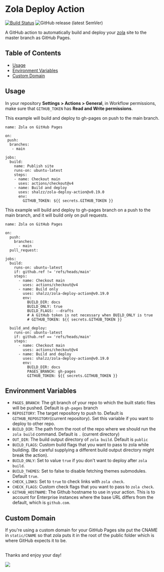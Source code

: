 # Zola Deploy Action

[![Build Status](https://img.shields.io/endpoint.svg?url=https%3A%2F%2Factions-badge.atrox.dev%2Fshalzz%2Fzola-deploy-action%2Fbadge&style=flat)](https://actions-badge.atrox.dev/shalzz/zola-deploy-action/goto)
![GitHub release (latest SemVer)](https://img.shields.io/github/v/release/shalzz/zola-deploy-action?sort=semver)

A GitHub action to automatically build and deploy your [zola] site to the master
branch as GitHub Pages.

## Table of Contents

 - [Usage](#usage)
 - [Environment Variables](#environment-variables)
 - [Custom Domain](#custom-domain)

## Usage

In your repository **Settings > Actions > General**, in Workflow permissions, make sure that `GITHUB_TOKEN` has **Read and Write permissions**.

This example will build and deploy to gh-pages on push to the main branch.

```
name: Zola on GitHub Pages

on: 
 push:
  branches:
   - main

jobs:
  build:
    name: Publish site
    runs-on: ubuntu-latest
    steps:
    - name: Checkout main
      uses: actions/checkout@v4
    - name: Build and deploy
      uses: shalzz/zola-deploy-action@v0.19.0
      env:
        GITHUB_TOKEN: ${{ secrets.GITHUB_TOKEN }}
```

This example will build and deploy to gh-pages branch on a push to the main branch, 
and it will build only on pull requests.
```
name: Zola on GitHub Pages

on:
  push:
    branches:
      - main 
  pull_request:
  
jobs:
  build:
    runs-on: ubuntu-latest
    if: github.ref != 'refs/heads/main'
    steps:
      - name: Checkout main
        uses: actions/checkout@v4
      - name: Build only 
        uses: shalzz/zola-deploy-action@v0.19.0
        env:
          BUILD_DIR: docs
          BUILD_ONLY: true
          BUILD_FLAGS: --drafts
          # A GitHub token is not necessary when BUILD_ONLY is true
          # GITHUB_TOKEN: ${{ secrets.GITHUB_TOKEN }}
          
  build_and_deploy:
    runs-on: ubuntu-latest
    if: github.ref == 'refs/heads/main'
    steps:
      - name: Checkout main
        uses: actions/checkout@v4
      - name: Build and deploy
        uses: shalzz/zola-deploy-action@v0.19.0
        env:
          BUILD_DIR: docs
          PAGES_BRANCH: gh-pages
          GITHUB_TOKEN: ${{ secrets.GITHUB_TOKEN }}
```

## Environment Variables
* `PAGES_BRANCH`: The git branch of your repo to which the built static files will be pushed. Default is `gh-pages` branch
* `REPOSITORY`: The target repository to push to. Default is `GITHUB_REPOSITORY`(current repository). Set this variable if you want to deploy to other repo.
* `BUILD_DIR`: The path from the root of the repo where we should run the `zola build` command. Default is `.` (current directory)
* `OUT_DIR`: The build output directory of `zola build`. Default is `public`
* `BUILD_FLAGS`: Custom build flags that you want to pass to zola while building. (Be careful supplying a different build output directory might break the action).
* `BUILD_ONLY`: Set to value `true` if you don't want to deploy after `zola build`.
* `BUILD_THEMES`: Set to false to disable fetching themes submodules. Default `true`.
* `CHECK_LINKS`: Set to `true` to check links with `zola check`.
* `CHECK_FLAGS`: Custom check flags that you want to pass to `zola check`.
* `GITHUB_HOSTNAME`: The Github hostname to use in your action. This is to account for Enterprise instances where the base URL differs from the default, which is `github.com`.


## Custom Domain

If you're using a custom domain for your GitHub Pages site put the CNAME 
in `static/CNAME` so that zola puts it in the root of the public folder
which is where GitHub expects it to be.

[zola]: https://github.com/getzola/zola

##

Thanks and enjoy your day!

<a href="https://www.buymeacoffee.com/shaleen"><img src="https://img.buymeacoffee.com/button-api/?text=Buy me a Beer&emoji=🍺&slug=shaleen&button_colour=40DCA5&font_colour=ffffff&font_family=Bree&outline_colour=000000&coffee_colour=FFDD00" /></a>
